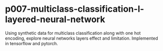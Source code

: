 # p007-multiclass-classification-l-layered-neural-network
Using synthetic data for multiclass classification along with one hot encoding, explore neural networks layers effect and limitation. Implemented in tensorflow and pytorch. 

